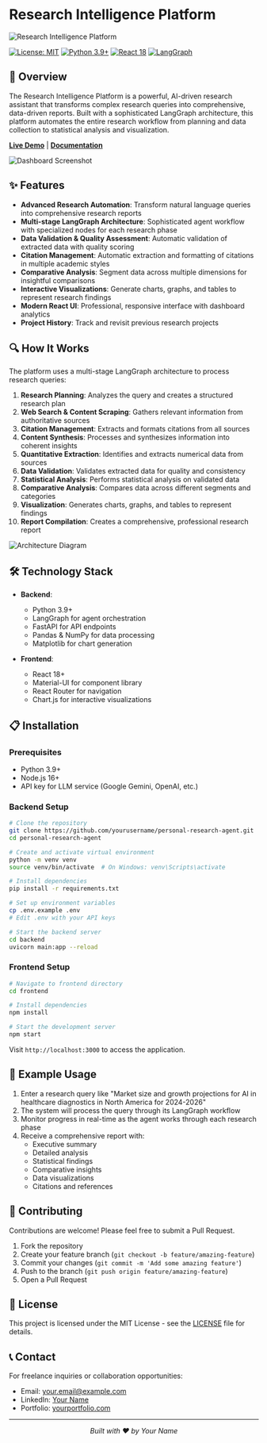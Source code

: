 # Research Intelligence Platform

![Research Intelligence Platform](docs/images/platform-banner.png)

[![License: MIT](https://img.shields.io/badge/License-MIT-blue.svg)](https://opensource.org/licenses/MIT)
[![Python 3.9+](https://img.shields.io/badge/python-3.9+-blue.svg)](https://www.python.org/downloads/)
[![React 18](https://img.shields.io/badge/react-18.0+-61DAFB.svg?logo=react)](https://reactjs.org/)
[![LangGraph](https://img.shields.io/badge/LangGraph-0.0.30+-orange.svg)](https://github.com/langchain-ai/langgraph)

## 🚀 Overview

The Research Intelligence Platform is a powerful, AI-driven research assistant that transforms complex research queries into comprehensive, data-driven reports. Built with a sophisticated LangGraph architecture, this platform automates the entire research workflow from planning and data collection to statistical analysis and visualization.

**[Live Demo](https://research-intelligence-platform.demo.com)** | **[Documentation](https://github.com/yourusername/personal-research-agent/wiki)**

![Dashboard Screenshot](docs/images/dashboard-screenshot.png)

## ✨ Features

- **Advanced Research Automation**: Transform natural language queries into comprehensive research reports
- **Multi-stage LangGraph Architecture**: Sophisticated agent workflow with specialized nodes for each research phase
- **Data Validation & Quality Assessment**: Automatic validation of extracted data with quality scoring
- **Citation Management**: Automatic extraction and formatting of citations in multiple academic styles
- **Comparative Analysis**: Segment data across multiple dimensions for insightful comparisons
- **Interactive Visualizations**: Generate charts, graphs, and tables to represent research findings
- **Modern React UI**: Professional, responsive interface with dashboard analytics
- **Project History**: Track and revisit previous research projects

## 🔍 How It Works

The platform uses a multi-stage LangGraph architecture to process research queries:

1. **Research Planning**: Analyzes the query and creates a structured research plan
2. **Web Search & Content Scraping**: Gathers relevant information from authoritative sources
3. **Citation Management**: Extracts and formats citations from all sources
4. **Content Synthesis**: Processes and synthesizes information into coherent insights
5. **Quantitative Extraction**: Identifies and extracts numerical data from sources
6. **Data Validation**: Validates extracted data for quality and consistency
7. **Statistical Analysis**: Performs statistical analysis on validated data
8. **Comparative Analysis**: Compares data across different segments and categories
9. **Visualization**: Generates charts, graphs, and tables to represent findings
10. **Report Compilation**: Creates a comprehensive, professional research report

![Architecture Diagram](docs/images/architecture-diagram.png)

## 🛠️ Technology Stack

- **Backend**:
  - Python 3.9+
  - LangGraph for agent orchestration
  - FastAPI for API endpoints
  - Pandas & NumPy for data processing
  - Matplotlib for chart generation

- **Frontend**:
  - React 18+
  - Material-UI for component library
  - React Router for navigation
  - Chart.js for interactive visualizations

## 📋 Installation

### Prerequisites

- Python 3.9+
- Node.js 16+
- API key for LLM service (Google Gemini, OpenAI, etc.)

### Backend Setup

```bash
# Clone the repository
git clone https://github.com/yourusername/personal-research-agent.git
cd personal-research-agent

# Create and activate virtual environment
python -m venv venv
source venv/bin/activate  # On Windows: venv\Scripts\activate

# Install dependencies
pip install -r requirements.txt

# Set up environment variables
cp .env.example .env
# Edit .env with your API keys

# Start the backend server
cd backend
uvicorn main:app --reload
```

### Frontend Setup

```bash
# Navigate to frontend directory
cd frontend

# Install dependencies
npm install

# Start the development server
npm start
```

Visit `http://localhost:3000` to access the application.

## 🧪 Example Usage

1. Enter a research query like "Market size and growth projections for AI in healthcare diagnostics in North America for 2024-2026"
2. The system will process the query through its LangGraph workflow
3. Monitor progress in real-time as the agent works through each research phase
4. Receive a comprehensive report with:
   - Executive summary
   - Detailed analysis
   - Statistical findings
   - Comparative insights
   - Data visualizations
   - Citations and references

## 🤝 Contributing

Contributions are welcome! Please feel free to submit a Pull Request.

1. Fork the repository
2. Create your feature branch (`git checkout -b feature/amazing-feature`)
3. Commit your changes (`git commit -m 'Add some amazing feature'`)
4. Push to the branch (`git push origin feature/amazing-feature`)
5. Open a Pull Request

## 📄 License

This project is licensed under the MIT License - see the [LICENSE](LICENSE) file for details.

## 📞 Contact

For freelance inquiries or collaboration opportunities:

- Email: your.email@example.com
- LinkedIn: [Your Name](https://linkedin.com/in/yourprofile)
- Portfolio: [yourportfolio.com](https://yourportfolio.com)

---

<p align="center">
  <i>Built with ❤️ by Your Name</i>
</p>